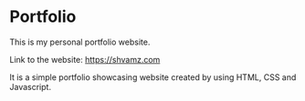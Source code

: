 # Portfolio
This is my personal portfolio website.

Link to the website: https://shvamz.com

It is a simple portfolio showcasing website created by using HTML, CSS and Javascript.
